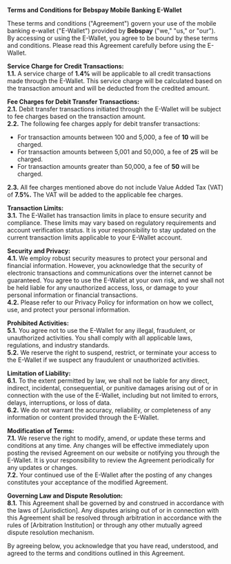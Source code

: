 
**Terms and Conditions for Bebspay Mobile Banking E-Wallet**

These terms and conditions ("Agreement") govern your use of the mobile banking e-wallet ("E-Wallet") provided by **Bebspay** ("we," "us," or "our"). By accessing or using the E-Wallet, you agree to be bound by these terms and conditions. Please read this Agreement carefully before using the E-Wallet.

**Service Charge for Credit Transactions:**  
**1.1.** A service charge of **1.4%**  will be applicable to all credit transactions made through the E-Wallet. This service charge will be calculated based on the transaction amount and will be deducted from the credited amount.

**Fee Charges for Debit Transfer Transactions:**   
**2.1.** Debit transfer transactions initiated through the E-Wallet will be subject to fee charges based on the transaction amount.  
**2.2.** The following fee charges apply for debit transfer transactions:  
- For transaction amounts between 100 and 5,000, a fee of **10** will be charged.  
- For transaction amounts between 5,001 and 50,000, a fee of **25** will be charged.  
- For transaction amounts greater than 50,000, a fee of **50** will be charged.  

**2.3.** All fee charges mentioned above do not include Value Added Tax (VAT) of **7.5%.** The VAT will be added to the applicable fee charges.

**Transaction Limits:**                          
**3.1.** The E-Wallet has transaction limits in place to ensure security and compliance. These limits may vary based on regulatory requirements and account verification status. It is your responsibility to stay updated on the current transaction limits applicable to your E-Wallet account.

**Security and Privacy:**                       
**4.1.** We employ robust security measures to protect your personal and financial information. However, you acknowledge that the security of electronic transactions and communications over the internet cannot be guaranteed. You agree to use the E-Wallet at your own risk, and we shall not be held liable for any unauthorized access, loss, or damage to your personal information or financial transactions.                   
**4.2.** Please refer to our Privacy Policy for information on how we collect, use, and protect your personal information.



**Prohibited Activities:**                      
**5.1.** You agree not to use the E-Wallet for any illegal, fraudulent, or unauthorized activities. You shall comply with all applicable laws, regulations, and industry standards.                     
**5.2.** We reserve the right to suspend, restrict, or terminate your access to the E-Wallet if we suspect any fraudulent or unauthorized activities.

**Limitation of Liability:**                              
**6.1.** To the extent permitted by law, we shall not be liable for any direct, indirect, incidental, consequential, or punitive damages arising out of or in connection with the use of the E-Wallet, including but not limited to errors, delays, interruptions, or loss of data.             
**6.2.** We do not warrant the accuracy, reliability, or completeness of any information or content provided through the E-Wallet.

**Modification of Terms:**                              
**7.1.** We reserve the right to modify, amend, or update these terms and conditions at any time. Any changes will be effective immediately upon posting the revised Agreement on our website or notifying you through the E-Wallet. It is your responsibility to review the Agreement periodically for any updates or changes.                     
**7.2.** Your continued use of the E-Wallet after the posting of any changes constitutes your acceptance of the modified Agreement.

**Governing Law and Dispute Resolution:**       
**8.1.** This Agreement shall be governed by and construed in accordance with the laws of [Jurisdiction]. Any disputes arising out of or in connection with this Agreement shall be resolved through arbitration in accordance with the rules of [Arbitration Institution] or through any other mutually agreed dispute resolution mechanism.

By agreeing below, you acknowledge that you have read, understood, and agreed to the terms and conditions outlined in this Agreement.